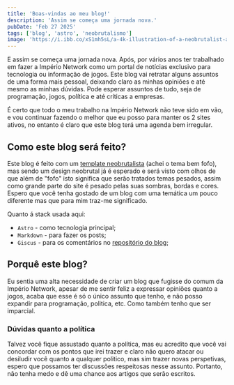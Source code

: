 ```yaml
---
title: 'Boas-vindas ao meu blog!'
description: 'Assim se começa uma jornada nova.'
pubDate: 'Feb 27 2025'
tags: ['blog', 'astro', 'neobrutalismo']
image: 'https://i.ibb.co/xS1mh5sL/a-4k-illustration-of-a-neobrutalist-arch-y-Hx-D4-Vbx-QPi15j8-Zxa-O6gw-Lad-HPh-IPT2iz9-j4-QGr-Igw.jpg'
---
```


E assim se começa uma jornada nova. Após, por vários anos ter trabalhado em fazer a Império Network como um portal de notícias exclusivo para tecnologia ou informação de jogos. Este blog vai retratar alguns assuntos de uma forma mais pessoal, deixando claro as minhas opiniões e até mesmo as minhas dúvidas. Pode esperar assuntos de tudo, seja de programação, jogos, política e até críticas a empresas.

É certo que todo o meu trabalho na Império Network não teve sido em vão, e vou continuar fazendo o melhor que eu posso para manter os 2 sites ativos, no entanto é claro que este blog terá uma agenda bem irregular. 

## Como este blog será feito?

Este blog é feito com um [template neobrutalista](https://github.com/neobrutalism-templates/blog) (achei o tema bem fofo), mas sendo um design neobrutal já é esperado e será visto com olhos de que além de "fofo" isto significa que serão tratados temas pesados, assim como grande parte do site é pesado pelas suas sombras, bordas e cores. Espero que você tenha gostado de um blog com uma temática um pouco diferente mas que para mim traz-me significado.

Quanto á stack usada aqui:
- ``Astro`` - como tecnologia principal;
- ``Markdown`` - para fazer os posts;
- ``Giscus`` - para os comentários no [repositório do blog](https://github.com/Kuriel23/blog-kd/discussions);

## Porquê este blog?

Eu sentia uma alta necessidade de criar um blog que fugisse do comum da Império Network, apesar de me sentir feliz a expressar opiniões quanto a jogos, acaba que esse é só o único assunto que tenho, e não posso expandir para programação, politica, etc. Como também tenho que ser imparcial.

### Dúvidas quanto a política

Talvez você fique assustado quanto a política, mas eu acredito que você vai concordar com os pontos que irei trazer e claro não quero atacar ou desiludir você quanto a qualquer politico, mas sim trazer novas perspetivas, espero que possamos ter discussões respeitosas nesse assunto. Portanto, não tenha medo e dê uma chance aos artigos que serão escritos.